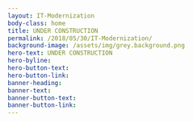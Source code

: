 ```yaml
---
layout: IT-Modernization
body-class: home
title: UNDER CONSTRUCTION
permalink: /2018/05/30/IT-Modernization/
background-image: /assets/img/grey.background.png
hero-text: UNDER CONSTRUCTION
hero-byline:
hero-button-text: 
hero-button-link: 
banner-heading: 
banner-text: 
banner-button-text: 
banner-button-link: 
---
```

